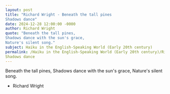 ```yaml
---
layout: post
title: "Richard Wright - Beneath the tall pines
Shadows dance"
date: 2024-12-28 12:00:00 -0000
author: Richard Wright
quote: "Beneath the tall pines,
Shadows dance with the sun's grace,
Nature's silent song."
subject: Haiku in the English-Speaking World (Early 20th century)
permalink: /Haiku in the English-Speaking World (Early 20th century)/Richard Wright/Richard Wright - Beneath the tall pines
Shadows dance
---
```


Beneath the tall pines,
Shadows dance with the sun's grace,
Nature's silent song.

- Richard Wright
